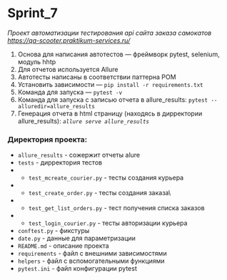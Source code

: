 # Sprint_7

*Проект автоматизации тестирования api сайта заказа самокатов https://qa-scooter.praktikum-services.ru/*


1. Основа для написания автотестов — фреймворк pytest, selenium, модуль hhtp
2. Для отчетов используется Allure
3. Автотесты написаны в соответствии паттерна POM
4. Установить зависимости — `pip install -r requirements.txt`
5. Команда для запуска — `pytest -v`
6. Команда для запуска с записью отчета в allure_results: `pytest --alluredir=allure_results`
7. Генерация отчета в html страницу (находясь в дирректории allure_results): _`allure serve allure_results`_ 

### Директория проекта:

* `allure_results` - сожержит отчеты alure
 * `tests` - дирректория тестов
 * * `test_mcreate_courier.py` - тесты создания курьера
 * * `test_create_order.py` - тесты создания заказа\
 * * `test_get_list_orders.py` - тест получения списка заказов
 * * `test_login_courier.py` - тесты авторизации курьера
 * `conftest.py` -  фикстуры
 * `date.py` - данные для параметризации
 * `README.md` - описание проекта
 * `requirements` - файл с внешними зависимостями
 *  `helpers` - файл с вспомогательными функциями
 * `pytest.ini` - файл конфигурации pytest 
